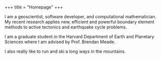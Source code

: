 +++
title = "Homepage"
+++

I am a geoscientist, software developer, and computational mathematician. My recent research applies new, efficient and powerful boundary element methods to active tectonics and earthquake cycle problems. 

I am a graduate student in the Harvard Department of Earth and Planetary Sciences where I am advised by Prof. Brendan Meade. 

I also really like to run and ski a long ways in the mountains.
